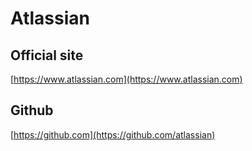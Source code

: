# Atlassian

## Official site
[https://www.atlassian.com](https://www.atlassian.com)

## Github
[https://github.com](https://github.com/atlassian)
